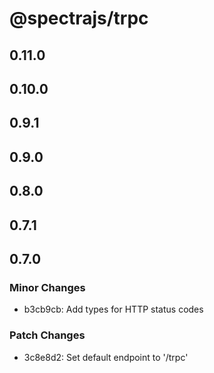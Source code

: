 # @spectrajs/trpc

## 0.11.0

## 0.10.0

## 0.9.1

## 0.9.0

## 0.8.0

## 0.7.1

## 0.7.0

### Minor Changes

- b3cb9cb: Add types for HTTP status codes

### Patch Changes

- 3c8e8d2: Set default endpoint to '/trpc'
